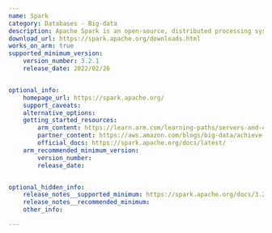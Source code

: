 ```yaml
---
name: Spark
category: Databases - Big-data
description: Apache Spark is an open-source, distributed processing system used for big data workloads. 
download_url: https://spark.apache.org/downloads.html
works_on_arm: true
supported_minimum_version:
    version_number: 3.2.1
    release_date: 2022/02/26


optional_info:
    homepage_url: https://spark.apache.org/
    support_caveats:
    alternative_options:
    getting_started_resources:
        arm_content: https://learn.arm.com/learning-paths/servers-and-cloud-computing/spark/
        partner_content: https://aws.amazon.com/blogs/big-data/achieve-up-to-27-better-price-performance-for-spark-workloads-with-aws-graviton2-on-amazon-emr-serverless/
        official_docs: https://spark.apache.org/docs/latest/
    arm_recommended_minimum_version:
        version_number: 
        release_date: 


optional_hidden_info:
    release_notes__supported_minimum: https://spark.apache.org/docs/3.2.1/
    release_notes__recommended_minimum: 
    other_info: 

---
```

